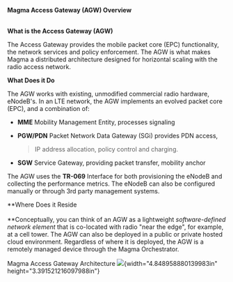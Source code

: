 **Magma Access Gateway (AGW) Overview**

**\
What is the Access Gateway (AGW)**

The Access Gateway provides the mobile packet core (EPC) functionality,
the network services and policy enforcement. The AGW is what makes Magma
a distributed architecture designed for horizontal scaling with the
radio access network.

**What Does it Do**

The AGW works with existing, unmodified commercial radio hardware,
eNodeB's. In an LTE network, the AGW implements an evolved packet core
(EPC), and a combination of:

-   **MME** Mobility Management Entity, processes signaling

-   **PGW/PDN** Packet Network Data Gateway (SGi) provides PDN access,
    > IP address allocation, policy control and charging.

-   **SGW** Service Gateway, providing packet transfer, mobility anchor

The AGW uses the **TR-069** Interface for both provisioning the eNodeB
and collecting the performance metrics. The eNodeB can also be
configured manually or through 3rd party management systems.

**Where Does it Reside\
\
**Conceptually, you can think of an AGW as a lightweight
*software-defined network element* that is co-located with radio "near
the edge", for example, at a cell tower. The AGW can also be deployed in
a public or private hosted cloud environment. Regardless of where it is
deployed, the AGW is a remotely managed device through the Magma
Orchestrator.

Magma Access Gateway Architecture
![](media/image2.png){width="4.848958880139983in"
height="3.391521216097988in"}
